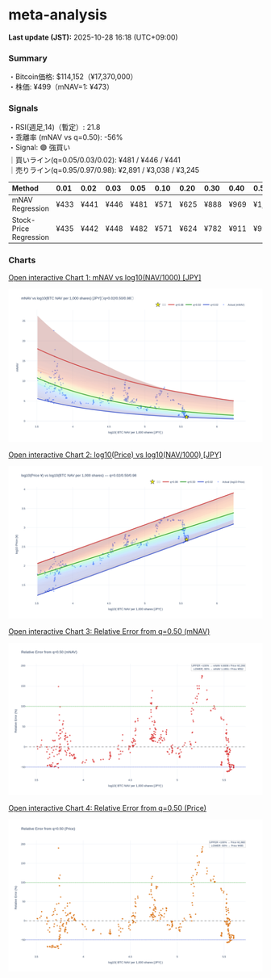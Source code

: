 # meta-analysis


<!--REPORT:START-->
**Last update (JST):** 2025-10-28 16:18 (UTC+09:00)

### Summary
・Bitcoin価格: $114,152（¥17,370,000）  
・株価: ¥499（mNAV=1: ¥473）

### Signals
・RSI(週足,14)（暫定）: 21.8  
・乖離率 (mNAV vs q=0.50): -56%  
・Signal: 🟣 強買い  
｜買いライン(q=0.05/0.03/0.02): ¥481 / ¥446 / ¥441  
｜売りライン(q=0.95/0.97/0.98): ¥2,891 / ¥3,038 / ¥3,245

| Method                 | 0.01   | 0.02   | 0.03   | 0.05   | 0.10   | 0.20   | 0.30   | 0.40   | 0.50   | 0.60   | 0.70   | 0.80   | 0.90   | 0.95   | 0.97   | 0.98   | 0.99   |
|:-----------------------|:-------|:-------|:-------|:-------|:-------|:-------|:-------|:-------|:-------|:-------|:-------|:-------|:-------|:-------|:-------|:-------|:-------|
| mNAV Regression        | ¥433   | ¥441   | ¥446   | ¥481   | ¥571   | ¥625   | ¥888   | ¥969   | ¥1,103 | ¥1,328 | ¥1,476 | ¥1,888 | ¥2,585 | ¥2,891 | ¥3,038 | ¥3,245 | ¥3,245 |
| Stock-Price Regression | ¥435   | ¥442   | ¥448   | ¥482   | ¥571   | ¥624   | ¥782   | ¥911   | ¥990   | ¥1,171 | ¥1,344 | ¥1,805 | ¥2,346 | ¥2,550 | ¥2,665 | ¥2,924 | ¥2,943 |

### Charts
[Open interactive Chart 1: mNAV vs log10(NAV/1000) [JPY]](https://tkzm240.github.io/meta-analysis/fig1.html)

![fig1](assets/fig1.png)

[Open interactive Chart 2: log10(Price) vs log10(NAV/1000) [JPY]](https://tkzm240.github.io/meta-analysis/fig2.html)

![fig2](assets/fig2.png)

[Open interactive Chart 3: Relative Error from q=0.50 (mNAV)](https://tkzm240.github.io/meta-analysis/fig3.html)

![fig3](assets/fig3.png)

[Open interactive Chart 4: Relative Error from q=0.50 (Price)](https://tkzm240.github.io/meta-analysis/fig4.html)

![fig4](assets/fig4.png)
<!--REPORT:END-->
